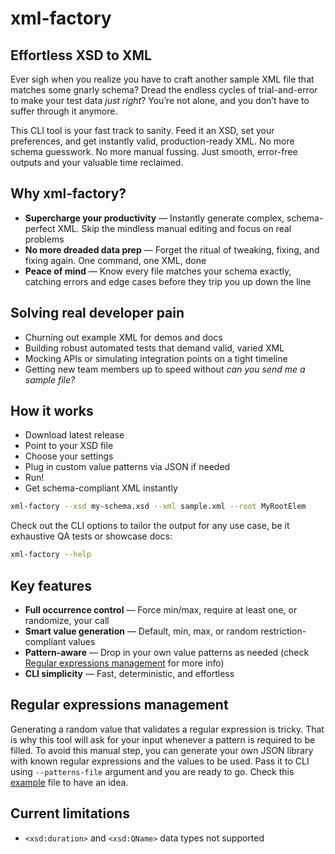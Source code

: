 # xml-factory
## Effortless XSD to XML
Ever sigh when you realize you have to craft another sample XML file that matches some gnarly schema? Dread the endless 
cycles of trial-and-error to make your test data *just right*? You’re not alone, and you don’t have to suffer through it
anymore.

This CLI tool is your fast track to sanity. Feed it an XSD, set your preferences, and get instantly valid, 
production-ready XML. No more schema guesswork. No more manual fussing. Just smooth, error-free outputs and your 
valuable time reclaimed.

## Why xml-factory?
- **Supercharge your productivity** — Instantly generate complex, schema-perfect XML. Skip the mindless manual editing 
and focus on real problems
- **No more dreaded data prep** — Forget the ritual of tweaking, fixing, and fixing again. One command, one XML, done
- **Peace of mind** — Know every file matches your schema exactly, catching errors and edge cases before they trip you 
up down the line

## Solving real developer pain
- Churning out example XML for demos and docs
- Building robust automated tests that demand valid, varied XML
- Mocking APIs or simulating integration points on a tight timeline
- Getting new team members up to speed without *can you send me a sample file?*

## How it works
- Download latest release
- Point to your XSD file
- Choose your settings
- Plug in custom value patterns via JSON if needed
- Run!
- Get schema-compliant XML instantly

```bash
xml-factory --xsd my-schema.xsd --xml sample.xml --root MyRootElem
```

Check out the CLI options to tailor the output for any use case, be it exhaustive QA tests or showcase docs:

```bash
xml-factory --help
```

## Key features
- **Full occurrence control** — Force min/max, require at least one, or randomize, your call
- **Smart value generation** — Default, min, max, or random restriction-compliant values
- **Pattern-aware** — Drop in your own value patterns as needed 
(check [Regular expressions management](#regular-expressions-management) for more info)
- **CLI simplicity** — Fast, deterministic, and effortless

## Regular expressions management
Generating a random value that validates a regular expression is tricky. That is why this tool will ask for your input
whenever a pattern is required to be filled. To avoid this manual step, you can generate your own JSON library with 
known regular expressions and the values to be used. Pass it to CLI using `--patterns-file` argument and you are ready 
to go. Check this [example](./tests/fixtures/files/test_patterns.json) file to have an idea.

## Current limitations
- `<xsd:duration>` and `<xsd:QName>` data types not supported
